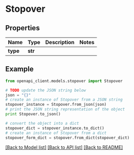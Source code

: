 # Stopover


## Properties
Name | Type | Description | Notes
------------ | ------------- | ------------- | -------------
**type** | **str** |  | 

## Example

```python
from openapi_client.models.stopover import Stopover

# TODO update the JSON string below
json = "{}"
# create an instance of Stopover from a JSON string
stopover_instance = Stopover.from_json(json)
# print the JSON string representation of the object
print Stopover.to_json()

# convert the object into a dict
stopover_dict = stopover_instance.to_dict()
# create an instance of Stopover from a dict
stopover_form_dict = stopover.from_dict(stopover_dict)
```
[[Back to Model list]](../README.md#documentation-for-models) [[Back to API list]](../README.md#documentation-for-api-endpoints) [[Back to README]](../README.md)


